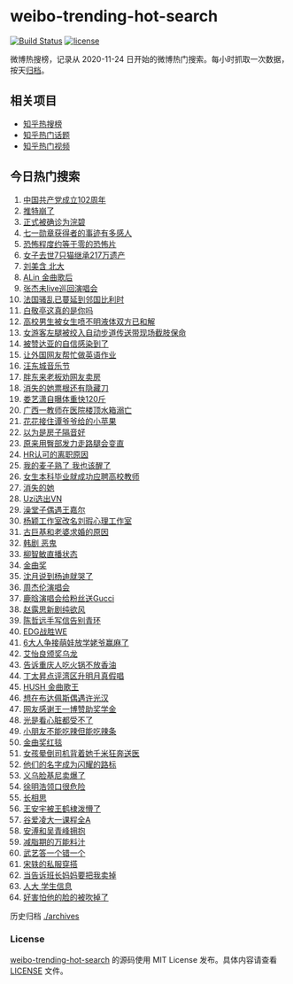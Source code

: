# weibo-trending-hot-search

[![Build Status](https://github.com/justjavac/weibo-trending-hot-search/workflows/ci/badge.svg?branch=master)](https://github.com/justjavac/weibo-trending-hot-search/actions)
[![license](https://img.shields.io/github/license/justjavac/weibo-trending-hot-search)](https://github.com/justjavac/weibo-trending-hot-search/blob/master/LICENSE)

微博热搜榜，记录从 2020-11-24 日开始的微博热门搜索。每小时抓取一次数据，按天[归档](./archives)。

## 相关项目

- [知乎热搜榜](https://github.com/justjavac/zhihu-trending-top-search)
- [知乎热门话题](https://github.com/justjavac/zhihu-trending-hot-questions)
- [知乎热门视频](https://github.com/justjavac/zhihu-trending-hot-video)

## 今日热门搜索

<!-- BEGIN -->
<!-- 最后更新时间 Sun Jul 02 2023 03:03:58 GMT+0800 (China Standard Time) -->

1. [中国共产党成立102周年](https://s.weibo.com//weibo?q=%23%E4%B8%AD%E5%9B%BD%E5%85%B1%E4%BA%A7%E5%85%9A%E6%88%90%E7%AB%8B102%E5%91%A8%E5%B9%B4%23&Refer=new_time)
1. [推特崩了](https://s.weibo.com//weibo?q=%E6%8E%A8%E7%89%B9%E5%B4%A9%E4%BA%86&t=31&band_rank=18&Refer=top)
1. [正式被确诊为浣碧](https://s.weibo.com//weibo?q=%23%E6%AD%A3%E5%BC%8F%E8%A2%AB%E7%A1%AE%E8%AF%8A%E4%B8%BA%E6%B5%A3%E7%A2%A7%23&t=31&band_rank=2&Refer=top)
1. [七一勋章获得者的事迹有多感人](https://s.weibo.com//weibo?q=%23%E4%B8%83%E4%B8%80%E5%8B%8B%E7%AB%A0%E8%8E%B7%E5%BE%97%E8%80%85%E7%9A%84%E4%BA%8B%E8%BF%B9%E6%9C%89%E5%A4%9A%E6%84%9F%E4%BA%BA%23&t=31&band_rank=3&Refer=top)
1. [恐怖程度约等于零的恐怖片](https://s.weibo.com//weibo?q=%E6%81%90%E6%80%96%E7%A8%8B%E5%BA%A6%E7%BA%A6%E7%AD%89%E4%BA%8E%E9%9B%B6%E7%9A%84%E6%81%90%E6%80%96%E7%89%87&t=31&band_rank=12&Refer=top)
1. [女子去世7只猫继承217万遗产](https://s.weibo.com//weibo?q=%23%E5%A5%B3%E5%AD%90%E5%8E%BB%E4%B8%967%E5%8F%AA%E7%8C%AB%E7%BB%A7%E6%89%BF217%E4%B8%87%E9%81%97%E4%BA%A7%23&t=31&band_rank=25&Refer=top)
1. [刘美含 北大](https://s.weibo.com//weibo?q=%E5%88%98%E7%BE%8E%E5%90%AB%20%E5%8C%97%E5%A4%A7&t=31&band_rank=12&Refer=top)
1. [ALin 金曲歌后](https://s.weibo.com//weibo?q=ALin%20%E9%87%91%E6%9B%B2%E6%AD%8C%E5%90%8E&t=31&band_rank=1&Refer=top)
1. [张杰未live巡回演唱会](https://s.weibo.com//weibo?q=%E5%BC%A0%E6%9D%B0%E6%9C%AAlive%E5%B7%A1%E5%9B%9E%E6%BC%94%E5%94%B1%E4%BC%9A&t=31&band_rank=13&Refer=top)
1. [法国骚乱已蔓延到邻国比利时](https://s.weibo.com//weibo?q=%23%E6%B3%95%E5%9B%BD%E9%AA%9A%E4%B9%B1%E5%B7%B2%E8%94%93%E5%BB%B6%E5%88%B0%E9%82%BB%E5%9B%BD%E6%AF%94%E5%88%A9%E6%97%B6%23&t=31&band_rank=10&Refer=top)
1. [白敬亭这真的是你吗](https://s.weibo.com//weibo?q=%23%E7%99%BD%E6%95%AC%E4%BA%AD%E8%BF%99%E7%9C%9F%E7%9A%84%E6%98%AF%E4%BD%A0%E5%90%97%23&t=31&band_rank=7&Refer=top)
1. [高校男生被女生喷不明液体双方已和解](https://s.weibo.com//weibo?q=%23%E9%AB%98%E6%A0%A1%E7%94%B7%E7%94%9F%E8%A2%AB%E5%A5%B3%E7%94%9F%E5%96%B7%E4%B8%8D%E6%98%8E%E6%B6%B2%E4%BD%93%E5%8F%8C%E6%96%B9%E5%B7%B2%E5%92%8C%E8%A7%A3%23&t=31&band_rank=11&Refer=top)
1. [女游客左腿被绞入自动步道传送带现场截肢保命](https://s.weibo.com//weibo?q=%E5%A5%B3%E6%B8%B8%E5%AE%A2%E5%B7%A6%E8%85%BF%E8%A2%AB%E7%BB%9E%E5%85%A5%E8%87%AA%E5%8A%A8%E6%AD%A5%E9%81%93%E4%BC%A0%E9%80%81%E5%B8%A6%E7%8E%B0%E5%9C%BA%E6%88%AA%E8%82%A2%E4%BF%9D%E5%91%BD&t=31&band_rank=15&Refer=top)
1. [被赞达亚的自信感染到了](https://s.weibo.com//weibo?q=%E8%A2%AB%E8%B5%9E%E8%BE%BE%E4%BA%9A%E7%9A%84%E8%87%AA%E4%BF%A1%E6%84%9F%E6%9F%93%E5%88%B0%E4%BA%86&t=31&band_rank=34&Refer=top)
1. [让外国网友帮忙做英语作业](https://s.weibo.com//weibo?q=%E8%AE%A9%E5%A4%96%E5%9B%BD%E7%BD%91%E5%8F%8B%E5%B8%AE%E5%BF%99%E5%81%9A%E8%8B%B1%E8%AF%AD%E4%BD%9C%E4%B8%9A&t=31&band_rank=32&Refer=top)
1. [汪东城音乐节](https://s.weibo.com//weibo?q=%E6%B1%AA%E4%B8%9C%E5%9F%8E%E9%9F%B3%E4%B9%90%E8%8A%82&t=31&band_rank=9&Refer=top)
1. [胖东来老板劝网友卖房](https://s.weibo.com//weibo?q=%23%E8%83%96%E4%B8%9C%E6%9D%A5%E8%80%81%E6%9D%BF%E5%8A%9D%E7%BD%91%E5%8F%8B%E5%8D%96%E6%88%BF%23&t=31&band_rank=20&Refer=top)
1. [消失的她票根还有隐藏刀](https://s.weibo.com//weibo?q=%23%E6%B6%88%E5%A4%B1%E7%9A%84%E5%A5%B9%E7%A5%A8%E6%A0%B9%E8%BF%98%E6%9C%89%E9%9A%90%E8%97%8F%E5%88%80%23&t=31&band_rank=16&Refer=top)
1. [娄艺潇自曝体重快120斤](https://s.weibo.com//weibo?q=%23%E5%A8%84%E8%89%BA%E6%BD%87%E8%87%AA%E6%9B%9D%E4%BD%93%E9%87%8D%E5%BF%AB120%E6%96%A4%23&t=31&band_rank=43&Refer=top)
1. [广西一教师在医院楼顶水箱溺亡](https://s.weibo.com//weibo?q=%23%E5%B9%BF%E8%A5%BF%E4%B8%80%E6%95%99%E5%B8%88%E5%9C%A8%E5%8C%BB%E9%99%A2%E6%A5%BC%E9%A1%B6%E6%B0%B4%E7%AE%B1%E6%BA%BA%E4%BA%A1%23&t=31&band_rank=28&Refer=top)
1. [花花接住谭爷爷给的小苹果](https://s.weibo.com//weibo?q=%23%E8%8A%B1%E8%8A%B1%E6%8E%A5%E4%BD%8F%E8%B0%AD%E7%88%B7%E7%88%B7%E7%BB%99%E7%9A%84%E5%B0%8F%E8%8B%B9%E6%9E%9C%23&t=31&band_rank=8&Refer=top)
1. [以为是房子隔音好](https://s.weibo.com//weibo?q=%E4%BB%A5%E4%B8%BA%E6%98%AF%E6%88%BF%E5%AD%90%E9%9A%94%E9%9F%B3%E5%A5%BD&t=31&band_rank=31&Refer=top)
1. [原来用臀部发力走路腿会变直](https://s.weibo.com//weibo?q=%23%E5%8E%9F%E6%9D%A5%E7%94%A8%E8%87%80%E9%83%A8%E5%8F%91%E5%8A%9B%E8%B5%B0%E8%B7%AF%E8%85%BF%E4%BC%9A%E5%8F%98%E7%9B%B4%23&t=31&band_rank=21&Refer=top)
1. [HR认可的离职原因](https://s.weibo.com//weibo?q=%23HR%E8%AE%A4%E5%8F%AF%E7%9A%84%E7%A6%BB%E8%81%8C%E5%8E%9F%E5%9B%A0%23&t=31&band_rank=30&Refer=top)
1. [我的麦子熟了 我也该醒了](https://s.weibo.com//weibo?q=%E6%88%91%E7%9A%84%E9%BA%A6%E5%AD%90%E7%86%9F%E4%BA%86%20%E6%88%91%E4%B9%9F%E8%AF%A5%E9%86%92%E4%BA%86&t=31&band_rank=41&Refer=top)
1. [女生本科毕业就成功应聘高校教师](https://s.weibo.com//weibo?q=%23%E5%A5%B3%E7%94%9F%E6%9C%AC%E7%A7%91%E6%AF%95%E4%B8%9A%E5%B0%B1%E6%88%90%E5%8A%9F%E5%BA%94%E8%81%98%E9%AB%98%E6%A0%A1%E6%95%99%E5%B8%88%23&t=31&band_rank=28&Refer=top)
1. [消失的她](https://s.weibo.com//weibo?q=%E6%B6%88%E5%A4%B1%E7%9A%84%E5%A5%B9&t=31&band_rank=24&Refer=top)
1. [Uzi选出VN](https://s.weibo.com//weibo?q=%23Uzi%E9%80%89%E5%87%BAVN%23&t=31&band_rank=29&Refer=top)
1. [澡堂子偶遇王嘉尔](https://s.weibo.com//weibo?q=%23%E6%BE%A1%E5%A0%82%E5%AD%90%E5%81%B6%E9%81%87%E7%8E%8B%E5%98%89%E5%B0%94%23&t=31&band_rank=23&Refer=top)
1. [杨颖工作室改名刘瑕心理工作室](https://s.weibo.com//weibo?q=%23%E6%9D%A8%E9%A2%96%E5%B7%A5%E4%BD%9C%E5%AE%A4%E6%94%B9%E5%90%8D%E5%88%98%E7%91%95%E5%BF%83%E7%90%86%E5%B7%A5%E4%BD%9C%E5%AE%A4%23&t=31&band_rank=38&Refer=top)
1. [古巨基和老婆求婚的原因](https://s.weibo.com//weibo?q=%23%E5%8F%A4%E5%B7%A8%E5%9F%BA%E5%92%8C%E8%80%81%E5%A9%86%E6%B1%82%E5%A9%9A%E7%9A%84%E5%8E%9F%E5%9B%A0%23&t=31&band_rank=6&Refer=top)
1. [韩剧 恶鬼](https://s.weibo.com//weibo?q=%E9%9F%A9%E5%89%A7%20%E6%81%B6%E9%AC%BC&t=31&band_rank=14&Refer=top)
1. [柳智敏直播状态](https://s.weibo.com//weibo?q=%23%E6%9F%B3%E6%99%BA%E6%95%8F%E7%9B%B4%E6%92%AD%E7%8A%B6%E6%80%81%23&t=31&band_rank=46&Refer=top)
1. [金曲奖](https://s.weibo.com//weibo?q=%E9%87%91%E6%9B%B2%E5%A5%96&t=31&band_rank=4&Refer=top)
1. [沈月说到杨迪就哭了](https://s.weibo.com//weibo?q=%23%E6%B2%88%E6%9C%88%E8%AF%B4%E5%88%B0%E6%9D%A8%E8%BF%AA%E5%B0%B1%E5%93%AD%E4%BA%86%23&t=31&band_rank=36&Refer=top)
1. [周杰伦演唱会](https://s.weibo.com//weibo?q=%E5%91%A8%E6%9D%B0%E4%BC%A6%E6%BC%94%E5%94%B1%E4%BC%9A&t=31&band_rank=22&Refer=top)
1. [鹿晗演唱会给粉丝送Gucci](https://s.weibo.com//weibo?q=%23%E9%B9%BF%E6%99%97%E6%BC%94%E5%94%B1%E4%BC%9A%E7%BB%99%E7%B2%89%E4%B8%9D%E9%80%81Gucci%23&t=31&band_rank=47&Refer=top)
1. [赵露思新剧纯欲风](https://s.weibo.com//weibo?q=%23%E8%B5%B5%E9%9C%B2%E6%80%9D%E6%96%B0%E5%89%A7%E7%BA%AF%E6%AC%B2%E9%A3%8E%23&t=31&band_rank=26&Refer=top)
1. [陈哲远手写信告别青环](https://s.weibo.com//weibo?q=%23%E9%99%88%E5%93%B2%E8%BF%9C%E6%89%8B%E5%86%99%E4%BF%A1%E5%91%8A%E5%88%AB%E9%9D%92%E7%8E%AF%23&t=31&band_rank=38&Refer=top)
1. [EDG战胜WE](https://s.weibo.com//weibo?q=%23EDG%E6%88%98%E8%83%9CWE%23&t=31&band_rank=48&Refer=top)
1. [6大人争接萌娃放学姥爷赢麻了](https://s.weibo.com//weibo?q=%236%E5%A4%A7%E4%BA%BA%E4%BA%89%E6%8E%A5%E8%90%8C%E5%A8%83%E6%94%BE%E5%AD%A6%E5%A7%A5%E7%88%B7%E8%B5%A2%E9%BA%BB%E4%BA%86%23&t=31&band_rank=19&Refer=top)
1. [艾怡良颁奖乌龙](https://s.weibo.com//weibo?q=%23%E8%89%BE%E6%80%A1%E8%89%AF%E9%A2%81%E5%A5%96%E4%B9%8C%E9%BE%99%23&t=31&band_rank=5&Refer=top)
1. [告诉重庆人吃火锅不放香油](https://s.weibo.com//weibo?q=%23%E5%91%8A%E8%AF%89%E9%87%8D%E5%BA%86%E4%BA%BA%E5%90%83%E7%81%AB%E9%94%85%E4%B8%8D%E6%94%BE%E9%A6%99%E6%B2%B9%23&t=31&band_rank=35&Refer=top)
1. [丁太昇点评湾区升明月真假唱](https://s.weibo.com//weibo?q=%23%E4%B8%81%E5%A4%AA%E6%98%87%E7%82%B9%E8%AF%84%E6%B9%BE%E5%8C%BA%E5%8D%87%E6%98%8E%E6%9C%88%E7%9C%9F%E5%81%87%E5%94%B1%23&t=31&band_rank=50&Refer=top)
1. [HUSH 金曲歌王](https://s.weibo.com//weibo?q=HUSH%20%E9%87%91%E6%9B%B2%E6%AD%8C%E7%8E%8B&t=31&band_rank=13&Refer=top)
1. [想在布达佩斯偶遇许光汉](https://s.weibo.com//weibo?q=%E6%83%B3%E5%9C%A8%E5%B8%83%E8%BE%BE%E4%BD%A9%E6%96%AF%E5%81%B6%E9%81%87%E8%AE%B8%E5%85%89%E6%B1%89&t=31&band_rank=36&Refer=top)
1. [网友感谢王一博赞助奖学金](https://s.weibo.com//weibo?q=%23%E7%BD%91%E5%8F%8B%E6%84%9F%E8%B0%A2%E7%8E%8B%E4%B8%80%E5%8D%9A%E8%B5%9E%E5%8A%A9%E5%A5%96%E5%AD%A6%E9%87%91%23&t=31&band_rank=44&Refer=top)
1. [光是看心脏都受不了](https://s.weibo.com//weibo?q=%E5%85%89%E6%98%AF%E7%9C%8B%E5%BF%83%E8%84%8F%E9%83%BD%E5%8F%97%E4%B8%8D%E4%BA%86&t=31&band_rank=40&Refer=top)
1. [小朋友不能吃辣但能吃辣条](https://s.weibo.com//weibo?q=%E5%B0%8F%E6%9C%8B%E5%8F%8B%E4%B8%8D%E8%83%BD%E5%90%83%E8%BE%A3%E4%BD%86%E8%83%BD%E5%90%83%E8%BE%A3%E6%9D%A1&t=31&band_rank=37&Refer=top)
1. [金曲奖红毯](https://s.weibo.com//weibo?q=%23%E9%87%91%E6%9B%B2%E5%A5%96%E7%BA%A2%E6%AF%AF%23&t=31&band_rank=33&Refer=top)
1. [女孩晕倒司机背着她千米狂奔送医](https://s.weibo.com//weibo?q=%23%E5%A5%B3%E5%AD%A9%E6%99%95%E5%80%92%E5%8F%B8%E6%9C%BA%E8%83%8C%E7%9D%80%E5%A5%B9%E5%8D%83%E7%B1%B3%E7%8B%82%E5%A5%94%E9%80%81%E5%8C%BB%23&t=31&band_rank=45&Refer=top)
1. [他们的名字成为闪耀的路标](https://s.weibo.com//weibo?q=%23%E4%BB%96%E4%BB%AC%E7%9A%84%E5%90%8D%E5%AD%97%E6%88%90%E4%B8%BA%E9%97%AA%E8%80%80%E7%9A%84%E8%B7%AF%E6%A0%87%23&Refer=new_time)
1. [义乌脸基尼卖爆了](https://s.weibo.com//weibo?q=%23%E4%B9%89%E4%B9%8C%E8%84%B8%E5%9F%BA%E5%B0%BC%E5%8D%96%E7%88%86%E4%BA%86%23&t=31&band_rank=39&Refer=top)
1. [徐明浩领口很危险](https://s.weibo.com//weibo?q=%23%E5%BE%90%E6%98%8E%E6%B5%A9%E9%A2%86%E5%8F%A3%E5%BE%88%E5%8D%B1%E9%99%A9%23&t=31&band_rank=33&Refer=top)
1. [长相思](https://s.weibo.com//weibo?q=%E9%95%BF%E7%9B%B8%E6%80%9D&t=31&band_rank=17&Refer=top)
1. [王安宇被王鹤棣泼懵了](https://s.weibo.com//weibo?q=%23%E7%8E%8B%E5%AE%89%E5%AE%87%E8%A2%AB%E7%8E%8B%E9%B9%A4%E6%A3%A3%E6%B3%BC%E6%87%B5%E4%BA%86%23&t=31&band_rank=34&Refer=top)
1. [谷爱凌大一课程全A](https://s.weibo.com//weibo?q=%23%E8%B0%B7%E7%88%B1%E5%87%8C%E5%A4%A7%E4%B8%80%E8%AF%BE%E7%A8%8B%E5%85%A8A%23&t=31&band_rank=9&Refer=top)
1. [安溥和吴青峰拥抱](https://s.weibo.com//weibo?q=%E5%AE%89%E6%BA%A5%E5%92%8C%E5%90%B4%E9%9D%92%E5%B3%B0%E6%8B%A5%E6%8A%B1&t=31&band_rank=27&Refer=top)
1. [减脂期的万能料汁](https://s.weibo.com//weibo?q=%E5%87%8F%E8%84%82%E6%9C%9F%E7%9A%84%E4%B8%87%E8%83%BD%E6%96%99%E6%B1%81&t=31&band_rank=49&Refer=top)
1. [武艺答一个错一个](https://s.weibo.com//weibo?q=%23%E6%AD%A6%E8%89%BA%E7%AD%94%E4%B8%80%E4%B8%AA%E9%94%99%E4%B8%80%E4%B8%AA%23&t=31&band_rank=42&Refer=top)
1. [宋轶的私服穿搭](https://s.weibo.com//weibo?q=%23%E5%AE%8B%E8%BD%B6%E7%9A%84%E7%A7%81%E6%9C%8D%E7%A9%BF%E6%90%AD%23&t=31&band_rank=45&Refer=top)
1. [当告诉班长妈妈要把我卖掉](https://s.weibo.com//weibo?q=%E5%BD%93%E5%91%8A%E8%AF%89%E7%8F%AD%E9%95%BF%E5%A6%88%E5%A6%88%E8%A6%81%E6%8A%8A%E6%88%91%E5%8D%96%E6%8E%89&t=31&band_rank=47&Refer=top)
1. [人大 学生信息](https://s.weibo.com//weibo?q=%E4%BA%BA%E5%A4%A7%20%E5%AD%A6%E7%94%9F%E4%BF%A1%E6%81%AF&t=31&band_rank=49&Refer=top)
1. [好害怕他的脸的被吹掉了](https://s.weibo.com//weibo?q=%23%E5%A5%BD%E5%AE%B3%E6%80%95%E4%BB%96%E7%9A%84%E8%84%B8%E7%9A%84%E8%A2%AB%E5%90%B9%E6%8E%89%E4%BA%86%23&t=31&band_rank=50&Refer=top)

<!-- END -->

历史归档 [./archives](./archives)

### License

[weibo-trending-hot-search](https://github.com/justjavac/weibo-trending-hot-search) 的源码使用 MIT License
发布。具体内容请查看 [LICENSE](./LICENSE) 文件。
